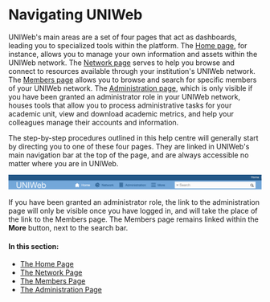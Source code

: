 # Navigating UNIWeb

UNIWeb's main areas are a set of four pages that act as dashboards, leading you to specialized tools within the platform. The [Home page](the-home-page.md), for instance, allows you to manage your own information and assets within the UNIWeb network. The [Network page](the-network-page.md) serves to help you browse and connect to resources available through your institution's UNIWeb network. The [Members page](the-members-page.md) allows you to browse and search for specific members of your UNIWeb network. The [Administration page](./#the-administration-page), which is only visible if you have been granted an administrator role in your UNIWeb network, houses tools that  allow you to process administrative tasks for your academic unit, view and download academic metrics, and help your colleagues manage their accounts and information.

The step-by-step procedures outlined in this help centre will generally start by directing you to one of these four pages. They are linked in UNIWeb's main navigation bar at the top of the page, and are always accessible no matter where you are in UNIWeb.

![UNIWeb&apos;s main navigation bar, showing links to the Home, Network, and Administration pages. Further links are available under More.](../.gitbook/assets/homepage-proximify-university-2019-10-21-09-45-03.jpg)

If you have been granted an administrator role, the link to the administration page will only be visible once you have logged in, and will take the place of the link to the Members page. The Members page remains linked within the **More** button, next to the search bar.

#### In this section:

* [The Home Page](the-home-page.md)
* [The Network Page](the-network-page.md)
* [The Members Page](the-members-page.md)
* [The Administration Page](the-administration-page.md)

